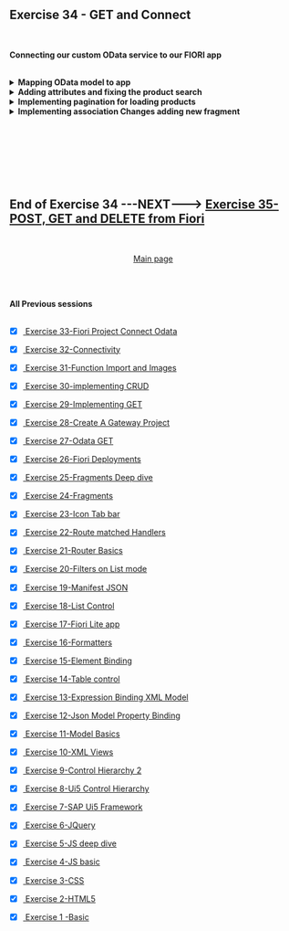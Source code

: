 ## Exercise 34 - GET and Connect


</br>

**Connecting our custom OData service to our FIORI app**

</br>

<details>
<summary> <b> Mapping OData model to app </b> </summary>
</br>

This is how you can check whether Fiori app is connecting to OData service

</br>
<img src="./files/ui5e34-1.png" >
</br></br>

We have been using a local JSON data model file to load data to the Fiori app now we will map Our OData service model to the app
</br> In our View1.xml we are going to make changes mapping Odata model ProductSet
</br></br>
<img src="./files/ui5e34-2.png"></br></br>

Before mapping other data objects 
</br></br>
<img src="./files/ui5e34-3.png"></br></br>

After mapping other data objects 
</br></br>
<img src="./files/ui5e34-4.png"></br></br>

Products displayed after mapping the product details
</br></br>
<img src="./files/ui5e34-5.png"></br></br>
</details>


<details>
<summary> <b> Adding attributes and fixing the product search</b> </summary>
</br>

Adding category attributes 
</br></br>
<img src="./files/ui5e34-6.png"></br></br>

Adding Search filter for product category
</br></br>
<img src="./files/ui5e34-7.png"></br></br>

Product category defiend in the view is displayed
</br></br>
<img src="./files/ui5e34-8.png"></br></br>

performing Search filter and testing 
<img src="./files/ui5e34-9.png"></br></br>

</details>

<details>
<summary> <b> Implementing pagination for loading products</b> </summary>
</br>

when opening the page all data is loaded so the page is taking time to load products so to boost performance we load data chunk by chunk for that we implement pagination

</br>
<img src="./files/ui5e34-10.png"></br></br>

Testing pagination in the app 
</br></br>
<img src="./files/ui5e34-11.png"></br></br>

Implementing on select - display view 2 with product details 
</br></br>
<img src="./files/ui5e34-12.png"></br></br>
<img src="./files/ui5e34-13.png"></br></br>
<img src="./files/ui5e34-14.png"></br></br>
<img src="./files/ui5e34-15.png"></br></br>
<img src="./files/ui5e34-16.png"></br></br>
</details>


<details>
<summary> <b> Implementing association Changes adding new fragment</b> </summary>
</br>

view changes 
</br></br>
<img src="./files/ui5e34-17.png"></br></br>
<img src="./files/ui5e34-18.png"></br></br>
</br></br>

Forcing the $expand operation in fiori when loading the product in view 2
</br></br>
<img src="./files/ui5e34-19.png"></br></br>


<img src="./files/ui5e34-20.png"></br></br>
<img src="./files/ui5e34-21.png"></br></br>
<img src="./files/ui5e34-22.png"></br></br>
<img src="./files/ui5e34-23.png"></br></br>
<img src="./files/ui5e34-24.png"></br></br>
<img src="./files/ui5e34-25.png"></br></br>
<img src="./files/ui5e34-26.png"></br></br>
<img src="./files/ui5e34-27.png"></br></br>
<img src="./files/ui5e34-28.png"></br></br>
<img src="./files/ui5e34-29.png"></br></br>
<img src="./files/ui5e34-30.png"></br></br>
<img src="./files/ui5e34-31.png"></br></br>
<img src="./files/ui5e34-32.png"></br></br>
<img src="./files/ui5e34-33.png"></br></br>
<img src="./files/ui5e34-34.png"></br></br>
<img src="./files/ui5e34-35.png"></br></br>
<img src="./files/ui5e34-36.png"></br></br>
<img src="./files/ui5e34-37.png"></br></br>
<img src="./files/ui5e34-38.png"></br></br>
<img src="./files/ui5e34-39.png"></br></br>
<img src="./files/ui5e34-40.png"></br></br>
<img src="./files/ui5e34-41.png"></br></br>
<img src="./files/ui5e34-42.png"></br></br>
<img src="./files/ui5e34-43.png"></br></br>
<img src="./files/ui5e34-44.png"></br></br>
<img src="./files/ui5e34-45.png"></br></br>
<img src="./files/ui5e34-46.png"></br></br>
<img src="./files/ui5e34-47.png"></br></br>
<img src="./files/ui5e34-48.png"></br></br>
<img src="./files/ui5e34-49.png"></br></br>
<img src="./files/ui5e34-50.png"></br></br>
<img src="./files/ui5e34-51.png"></br></br>
<img src="./files/ui5e34-52.png"></br></br>
<img src="./files/ui5e34-53.png"></br></br>
<img src="./files/ui5e34-54.png"></br></br>
<img src="./files/ui5e34-55.png"></br></br>
<img src="./files/ui5e34-56.png"></br></br>
<img src="./files/ui5e34-57.png"></br></br>
<img src="./files/ui5e34-58.png"></br></br>
<img src="./files/ui5e34-59.png"></br></br>
<img src="./files/ui5e34-60.png"></br></br>
<img src="./files/ui5e34-61.png"></br></br>
<img src="./files/ui5e34-62.png"></br></br>
<img src="./files/ui5e34-63.png"></br></br>
<img src="./files/ui5e34-64.png"></br></br>
<img src="./files/ui5e34-65.png"></br></br>
<img src="./files/ui5e34-66.png"></br></br>
<img src="./files/ui5e34-67.png"></br></br>
<img src="./files/ui5e34-68.png"></br></br>
<img src="./files/ui5e34-69.png"></br></br>
<img src="./files/ui5e34-70.png"></br></br>
<img src="./files/ui5e34-71.png"></br></br>
<img src="./files/ui5e34-72.png"></br></br>
<img src="./files/ui5e34-73.png"></br></br>
<img src="./files/ui5e34-74.png"></br></br>
<img src="./files/ui5e34-75.png"></br></br>
<img src="./files/ui5e34-76.png"></br></br>
<img src="./files/ui5e34-77.png"></br></br>
<img src="./files/ui5e34-78.png"></br></br>
<img src="./files/ui5e34-79.png"></br></br>
<img src="./files/ui5e34-80.png"></br></br>
<img src="./files/ui5e34-81.png"></br></br>
<img src="./files/ui5e34-82.png"></br></br>
<img src="./files/ui5e34-83.png"></br></br>
<img src="./files/ui5e34-84.png"></br></br>
<img src="./files/ui5e34-85.png"></br></br>
<img src="./files/ui5e34-86.png"></br></br>
<img src="./files/ui5e34-87.png"></br></br>
<img src="./files/ui5e34-88.png"></br></br>
<img src="./files/ui5e34-89.png"></br></br>
<img src="./files/ui5e34-90.png"></br></br>
<img src="./files/ui5e34-91.png"></br></br>
<img src="./files/ui5e34-92.png"></br></br>
<img src="./files/ui5e34-93.png"></br></br>
<img src="./files/ui5e34-94.png"></br></br>
<img src="./files/ui5e34-95.png"></br></br>
<img src="./files/ui5e34-96.png"></br></br>
<img src="./files/ui5e34-97.png"></br></br>
<img src="./files/ui5e34-98.png"></br></br>
<img src="./files/ui5e34-99.png"></br></br>
<img src="./files/ui5e34-100.png"></br></br>
<img src="./files/ui5e34-101.png"></br></br>
<img src="./files/ui5e34-102.png"></br></br>
<img src="./files/ui5e34-103.png"></br></br>
<img src="./files/ui5e34-104.png"></br></br>
<img src="./files/ui5e34-105.png"></br></br>
<img src="./files/ui5e34-106.png"></br></br>
<img src="./files/ui5e34-107.png"></br></br>
<img src="./files/ui5e34-108.png"></br></br>
<img src="./files/ui5e34-109.png"></br></br>
<img src="./files/ui5e34-110.png"></br></br>
<img src="./files/ui5e34-111.png"></br></br>
<img src="./files/ui5e34-112.png"></br></br>
<img src="./files/ui5e34-113.png"></br></br>
<img src="./files/ui5e34-114.png"></br></br>
<img src="./files/ui5e34-115.png"></br></br>
<img src="./files/ui5e34-116.png"></br></br>
<img src="./files/ui5e34-117.png"></br></br>
<img src="./files/ui5e34-118.png"></br></br>
<img src="./files/ui5e34-119.png"></br></br>
<img src="./files/ui5e34-120.png"></br></br>
<img src="./files/ui5e34-121.png"></br></br>
<img src="./files/ui5e34-122.png"></br></br>
<img src="./files/ui5e34-123.png"></br></br>
<img src="./files/ui5e34-124.png"></br></br>
<img src="./files/ui5e34-125.png"></br></br>
<img src="./files/ui5e34-126.png"></br></br>
<img src="./files/ui5e34-127.png"></br></br>
<img src="./files/ui5e34-128.png"></br></br>
<img src="./files/ui5e34-129.png"></br></br>
<img src="./files/ui5e34-130.png"></br></br>
<img src="./files/ui5e34-131.png"></br></br>
<img src="./files/ui5e34-132.png"></br></br>
<img src="./files/ui5e34-133.png"></br></br>
<img src="./files/ui5e34-134.png"></br></br>
<img src="./files/ui5e34-135.png"></br></br>
<img src="./files/ui5e34-136.png"></br></br>
<img src="./files/ui5e34-137.png"></br></br>
<img src="./files/ui5e34-138.png"></br></br>
<img src="./files/ui5e34-139.png"></br></br>
<img src="./files/ui5e34-140.png"></br></br>
<img src="./files/ui5e34-141.png"></br></br>
<img src="./files/ui5e34-142.png"></br></br>
<img src="./files/ui5e34-143.png"></br></br>
<img src="./files/ui5e34-144.png"></br></br>
<img src="./files/ui5e34-145.png"></br></br>
<img src="./files/ui5e34-146.png"></br></br>
<img src="./files/ui5e34-147.png"></br></br>
<img src="./files/ui5e34-148.png"></br></br>
<img src="./files/ui5e34-149.png"></br></br>
<img src="./files/ui5e34-150.png"></br></br>



</details>

</br></br>



</br>
</br></br>

## End of Exercise 34 ---NEXT---> <a href="https://github.com/Octavius-Dante/Arthelais/tree/main/ex_35"> Exercise 35-POST, GET and DELETE from Fiori </a>
</br>
<p align="center"> <a href="https://github.com/Octavius-Dante/Arthelais/tree/main"> Main page </a> </p>


</br></br>

**All Previous sessions**
</br></br>

<!-- - [x] <a href="https://github.com/Octavius-Dante/Arthelais/tree/main/ex_37"> Exercise 37-Deploy app to launchpad</a>
- [x] <a href="https://github.com/Octavius-Dante/Arthelais/tree/main/ex_36"> Exercise 36-WebIde and Git integration</a>
- [x] <a href="https://github.com/Octavius-Dante/Arthelais/tree/main/ex_35"> Exercise 35-POST, GET and DELETE from Fiori</a>
- [x] <a href="https://github.com/Octavius-Dante/Arthelais/tree/main/ex_34"> Exercise 34-GET and Connect</a> -->
- [x] <a href="https://github.com/Octavius-Dante/Arthelais/tree/main/ex_33"> Exercise 33-Fiori Project Connect Odata</a>
- [x] <a href="https://github.com/Octavius-Dante/Arthelais/tree/main/ex_32"> Exercise 32-Connectivity</a>
- [x] <a href="https://github.com/Octavius-Dante/Arthelais/tree/main/ex_31"> Exercise 31-Function Import and Images</a>
- [x] <a href="https://github.com/Octavius-Dante/Arthelais/tree/main/ex_30"> Exercise 30-implementing CRUD</a>
- [x] <a href="https://github.com/Octavius-Dante/Arthelais/tree/main/ex_29"> Exercise 29-Implementing GET</a>
- [x] <a href="https://github.com/Octavius-Dante/Arthelais/tree/main/ex_28"> Exercise 28-Create A Gateway Project</a>
- [x] <a href="https://github.com/Octavius-Dante/Arthelais/tree/main/ex_27"> Exercise 27-Odata GET</a>
- [x] <a href="https://github.com/Octavius-Dante/Arthelais/tree/main/ex_26"> Exercise 26-Fiori Deployments</a>
- [x] <a href="https://github.com/Octavius-Dante/Arthelais/tree/main/ex_25"> Exercise 25-Fragments Deep dive</a>
- [x] <a href="https://github.com/Octavius-Dante/Arthelais/tree/main/ex_24"> Exercise 24-Fragments</a>
- [x] <a href="https://github.com/Octavius-Dante/Arthelais/tree/main/ex_23"> Exercise 23-Icon Tab bar</a>
- [x] <a href="https://github.com/Octavius-Dante/Arthelais/tree/main/ex_22"> Exercise 22-Route matched Handlers</a>
- [x] <a href="https://github.com/Octavius-Dante/Arthelais/tree/main/ex_21"> Exercise 21-Router Basics</a>
- [x] <a href="https://github.com/Octavius-Dante/Arthelais/tree/main/ex_20"> Exercise 20-Filters on List mode</a>
- [x] <a href="https://github.com/Octavius-Dante/Arthelais/tree/main/ex_19"> Exercise 19-Manifest JSON</a>
- [x] <a href="https://github.com/Octavius-Dante/Arthelais/tree/main/ex_18"> Exercise 18-List Control</a>
- [x] <a href="https://github.com/Octavius-Dante/Arthelais/tree/main/ex_17"> Exercise 17-Fiori Lite app</a>
- [x] <a href="https://github.com/Octavius-Dante/Arthelais/tree/main/ex_16"> Exercise 16-Formatters </a>
- [x] <a href="https://github.com/Octavius-Dante/Arthelais/tree/main/ex_15"> Exercise 15-Element Binding</a>
- [x] <a href="https://github.com/Octavius-Dante/Arthelais/tree/main/ex_14"> Exercise 14-Table control</a>
- [x] <a href="https://github.com/Octavius-Dante/Arthelais/tree/main/ex_13"> Exercise 13-Expression Binding XML Model</a>
- [x] <a href="https://github.com/Octavius-Dante/Arthelais/tree/main/ex_12"> Exercise 12-Json Model Property Binding</a>
- [x] <a href="https://github.com/Octavius-Dante/Arthelais/tree/main/ex_11"> Exercise 11-Model Basics </a>
- [x] <a href="https://github.com/Octavius-Dante/Arthelais/tree/main/ex_10"> Exercise 10-XML Views </a>
- [x] <a href="https://github.com/Octavius-Dante/Arthelais/tree/main/ex_9"> Exercise 9-Control Hierarchy 2</a>
- [x] <a href="https://github.com/Octavius-Dante/Arthelais/tree/main/ex_8"> Exercise 8-Ui5 Control Hierarchy </a>
- [x] <a href="https://github.com/Octavius-Dante/Arthelais/tree/main/ex_7"> Exercise 7-SAP Ui5 Framework </a>
- [x] <a href="https://github.com/Octavius-Dante/Arthelais/tree/main/ex_6"> Exercise 6-JQuery </a>
- [x] <a href="https://github.com/Octavius-Dante/Arthelais/tree/main/ex_5"> Exercise 5-JS deep dive </a>
- [x] <a href="https://github.com/Octavius-Dante/Arthelais/tree/main/ex_4"> Exercise 4-JS basic </a>
- [x] <a href="https://github.com/Octavius-Dante/Arthelais/tree/main/ex_3"> Exercise 3-CSS </a>
- [x] <a href="https://github.com/Octavius-Dante/Arthelais/tree/main/ex_2"> Exercise 2-HTML5</a>
- [x] <a href="https://github.com/Octavius-Dante/Arthelais/tree/main/ex_1"> Exercise 1 -Basic </a>


<!--

<details>
<summary> <b> ALL CODE CHANGES - TODAY SESSION </b> </summary>
</br>
</br>

</br>
</br>
<img src="./files/capmd12-96a.png" >
</br>
</br>
</details>

-->